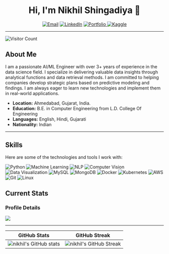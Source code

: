 

<h1 align="center">Hi, I'm Nikhil Shingadiya 👋</h1>

<p align="center">
  <a href="mailto:shingadiyanikhil1634@gmail.com"><img src="https://img.shields.io/badge/Email-D14836?style=for-the-badge&logo=gmail&logoColor=white" alt="Email"></a>
  <a href="https://www.linkedin.com/in/nikhil-shingadiya/"><img src="https://img.shields.io/badge/LinkedIn-%230077B5.svg?style=for-the-badge&logo=linkedin&logoColor=white" alt="LinkedIn"></a>
  <a href="https://twitter.com/nikshingadiya">
  <img src="https://img.shields.io/badge/Portfolio-%23000000.svg?style=for-the-badge&logo=About.me&logoColor=white" alt="Portfolio">
  </a>
  <a href="https://www.kaggle.com/nikshingadiya">
    <img src="https://img.shields.io/badge/Kaggle-%2320BEFF.svg?style=for-the-badge&logo=Kaggle&logoColor=white" alt="Kaggle">
  </a>
</p>

---
![Visitor Count](https://komarev.com/ghpvc/?username=nikshingadiya)
## About Me

I am a passionate AI/ML Engineer with over 3+ years of experience in the data science field. I specialize in delivering valuable data insights through analytical functions and data retrieval methods. I am committed to helping companies develop strategic plans based on predictive modeling and findings. I am always eager to learn new technologies and implement them in real-world applications.

- **Location:** Ahmedabad, Gujarat, India.
- **Education:** B.E. in Computer Engineering from L.D. College Of Engineering
- **Languages:** English, Hindi, Gujarati
- **Nationality:** Indian

---

## Skills

Here are some of the technologies and tools I work with:

![Python](https://img.shields.io/badge/Python-%2314354C.svg?style=for-the-badge&logo=python&logoColor=white)
![Machine Learning](https://img.shields.io/badge/Machine%20Learning-%2300C853.svg?style=for-the-badge&logo=machine-learning&logoColor=white)
![NLP](https://img.shields.io/badge/Natural%20Language%20Processing-%23FF6F00.svg?style=for-the-badge&logo=natural-language-processing&logoColor=white)
![Computer Vision](https://img.shields.io/badge/Computer%20Vision-%23007ACC.svg?style=for-the-badge&logo=computer-vision&logoColor=white)
![Data Visualization](https://img.shields.io/badge/Data%20Visualization-%23E4405F.svg?style=for-the-badge&logo=data-visualization&logoColor=white)
![MySQL](https://img.shields.io/badge/MySQL-%234479A1.svg?style=for-the-badge&logo=mysql&logoColor=white)
![MongoDB](https://img.shields.io/badge/MongoDB-%2347A248.svg?style=for-the-badge&logo=mongodb&logoColor=white)
![Docker](https://img.shields.io/badge/Docker-%232496ED.svg?style=for-the-badge&logo=docker&logoColor=white)
![Kubernetes](https://img.shields.io/badge/Kubernetes-%23326CE5.svg?style=for-the-badge&logo=kubernetes&logoColor=white)
![AWS](https://img.shields.io/badge/Amazon%20AWS-%23232F3E.svg?style=for-the-badge&logo=amazon-aws&logoColor=white)
![Git](https://img.shields.io/badge/Git-%23F05032.svg?style=for-the-badge&logo=git&logoColor=white)
![Linux](https://img.shields.io/badge/Linux-%23FCC624.svg?style=for-the-badge&logo=linux&logoColor=black)


## Current Stats

### Profile Details
![](http://github-profile-summary-cards.vercel.app/api/cards/profile-details?username=nikshingadiya&theme=tokyonight)


---

| **GitHub Stats** | **GitHub Streak** |
| :---: | :---: |
| ![nikhil's GitHub stats](https://github-readme-stats.vercel.app/api?username=nikshingadiya&show_icons=true&theme=tokyonight&from=2020-01-01&to=2024-12-21) | ![nikhil's GitHub Streak](https://github-readme-streak-stats.herokuapp.com/?user=nikshingadiya&theme=tokyonight) |


